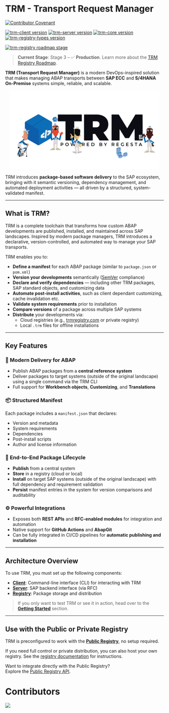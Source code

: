 # TRM - Transport Request Manager

[![Contributor Covenant](https://img.shields.io/badge/Contributor%20Covenant-1.3.0-4baaaa.svg)](code_of_conduct.md)

[![trm-client version](https://img.shields.io/npm/v/trm-client?label=trm-client)](https://www.npmjs.com/package/trm-client)
[![trm-server version](https://img.shields.io/endpoint?url=https://trmregistry.com/public/shieldio/version?package=trm-server&label=trm-server)](https://trmregistry/#/package/trm-server)
[![trm-core version](https://img.shields.io/npm/v/trm-core?label=trm-core)](https://www.npmjs.com/package/trm-core)
[![trm-registry-types version](https://img.shields.io/npm/v/trm-registry-types?label=trm-registry-types)](https://www.npmjs.com/package/trm-registry-types)

[![trm-registry roadmap stage](https://img.shields.io/badge/public%20registry%20roadmap%20stage-production-green)](/registry/public/roadmap.md)

> **Current Stage**: Stage 3 – ✅ **Production**. Learn more about the [TRM Registry Roadmap](/registry/public/roadmap.md).

**TRM (Transport Request Manager)** is a modern DevOps-inspired solution that makes managing ABAP transports between **SAP ECC** and **S/4HANA On-Premise** systems simple, reliable, and scalable.

<p align="center">
  <img src="./_media/thumbnail.png" height="250" />
</p>

TRM introduces **package-based software delivery** to the SAP ecosystem, bringing with it semantic versioning, dependency management, and automated deployment activities — all driven by a structured, system-validated manifest.

---

## What is TRM?

TRM is a complete toolchain that transforms how custom ABAP developments are published, installed, and maintained across SAP landscapes. Inspired by modern package managers, TRM introduces a declarative, version-controlled, and automated way to manage your SAP transports.

TRM enables you to:

- **Define a manifest** for each ABAP package (similar to `package.json` or `pom.xml`)
- **Version your developments** semantically ([SemVer](https://semver.org/) compliance)
- **Declare and verify dependencies** — including other TRM packages, SAP standard objects, and customizing data
- **Automate post-install activities**, such as client dependant customizing, cache invalidation etc.
- **Validate system requirements** prior to installation
- **Compare versions** of a package across multiple SAP systems
- **Distribute** your developments via:
  - Cloud registries (e.g., [trmregistry.com](https://trmregistry.com) or private registry)
  - Local `.trm` files for offline installations

---

## Key Features

### 🚀 Modern Delivery for ABAP

- Publish ABAP packages from a **central reference system**
- Deliver packages to target systems (outside of the original landscape) using a single command via the TRM CLI
- Full support for **Workbench objects**, **Customizing**, and **Translations**

### 📦 Structured Manifest

Each package includes a `manifest.json` that declares:

- Version and metadata
- System requirements
- Dependencies
- Post-install scripts
- Author and license information

### 🔄 End-to-End Package Lifecycle

- **Publish** from a central system
- **Store** in a registry (cloud or local)
- **Install** on target SAP systems (outside of the original landscape) with full dependency and requirement validation
- **Persist** manifest entries in the system for version comparisons and auditability

### ⚙️ Powerful Integrations

- Exposes both **REST APIs** and **RFC-enabled modules** for integration and automation
- Native support for **GitHub Actions** and **AbapGit**
- Can be fully integrated in CI/CD pipelines for **automatic publishing and installation**

---

## Architecture Overview

To use TRM, you must set up the following components:

- [**Client**](client/README.md): Command-line interface (CLI) for interacting with TRM
- [**Server**](server/README.md): SAP backend interface (via RFC)
- [**Registry**](registry/README.md): Package storage and distribution

> If you only want to test TRM or see it in action, head over to the [**Getting Started**](getting-started.md) section.

---

## Use with the Public or Private Registry

TRM is preconfigured to work with the [**Public Registry**](https://trmregistry.com), no setup required.

If you need full control or private distribution, you can also host your own registry. See the [registry documentation](registry/README.md) for instructions.

Want to integrate directly with the Public Registry?  
Explore the [Public Registry API](/registry/public/api.md).

# Contributors

<!-- {docsify-add CONTRIBUTORS} -->

[<img src="https://trmregistry.com/public/contributors?image=true">](https://docs.trmregistry.com/#/?id=contributors) <!-- {docsify-remove} -->
